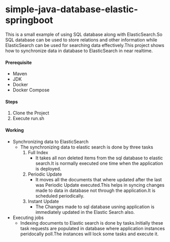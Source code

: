 # simple-java-database-elastic-springboot
This is a small example of using SQL database along with ElasticSearch.So SQL database can be used to store relations and other information while ElasticSearch can be used for 
searching data effectively.This project  shows how  to synchronize data in database to ElasticSearch in near realtime.

#### Prerequisite
- Maven
- JDK
- Docker
- Docker Compose
#### Steps
1. Clone the Project
2. Execute run.sh

#### Working
- Synchronizing data to ElasticSearch
  - The synchronizing data  to elastic search is done by three tasks
    1. Full Index 
       - It takes all non deleted items from the sql database to elastic search.It is normally executed one time when the application is deployed.
    2. Periodic Update
       - It moves all the documents that where updated after the last was Periodic Update executed.This helps in syncing changes made to data in database not through
the application.It is scheduled periodically.
    3. Instant Update
       - The Changes made to sql database usning application is immediately updated in the Elastic Search also.
- Executing jobs
  - Indexing documents to Elastic search is done by tasks.Initially these task requests are populated in database where application instances peridocally poll.The 
  instances will lock some tasks and execute it.
